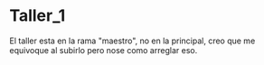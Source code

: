 # Taller_1
El taller  esta  en la rama "maestro", no en la principal, creo que me equivoque al subirlo pero nose como arreglar eso.
